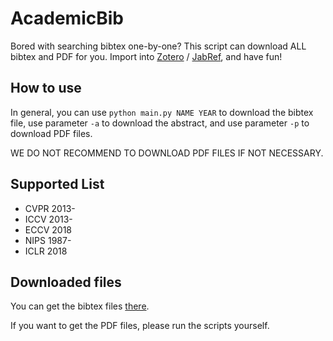 # AcademicBib

Bored with searching bibtex one-by-one? This script can download ALL bibtex and PDF for you. Import into [Zotero](https://www.zotero.org/) / [JabRef](http://www.jabref.org/), and have fun!

## How to use

In general, you can use `python main.py NAME YEAR` to download the bibtex file, use parameter `-a` to download the abstract, and use parameter `-p` to download PDF files.

WE DO NOT RECOMMEND TO DOWNLOAD PDF FILES IF NOT NECESSARY.

## Supported List

+ CVPR 2013-
+ ICCV 2013-
+ ECCV 2018
+ NIPS 1987-
+ ICLR 2018

## Downloaded files

You can get the bibtex files [there](https://drive.google.com/open?id=1_Z-Ce6FFeu9rIx5ZXMDKqgYHYBf1blCi). 

If you want to get the PDF files, please run the scripts yourself.
